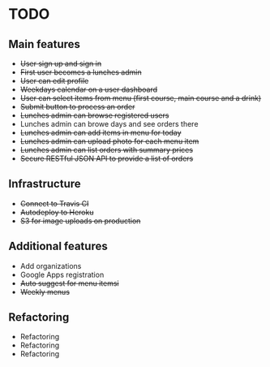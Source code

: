 # TODO

## Main features

* ~~User sign up and sign in~~
* ~~First user becomes a lunches admin~~
* ~~User can edit profile~~
* ~~Weekdays calendar on a user dashboard~~
* ~~User can select items from menu (first course, main course and a drink)~~
* ~~Submit button to process an order~~
* ~~Lunches admin can browse registered users~~
* Lunches admin can browe days and see orders there
* ~~Lunches admin can add items in menu for today~~
* ~~Lunches admin can upload photo for each menu item~~
* ~~Lunches admin can list orders with summary prices~~
* ~~Secure RESTful JSON API to provide a list of orders~~

## Infrastructure

* ~~Connect to Travis CI~~
* ~~Autodeploy to Heroku~~
* ~~S3 for image uploads on production~~

## Additional features

* Add organizations
* Google Apps registration
* ~~Auto suggest for menu itemsi~~
* ~~Weekly menus~~

## Refactoring

* Refactoring
* Refactoring
* Refactoring
